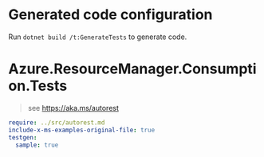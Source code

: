 # Generated code configuration

Run `dotnet build /t:GenerateTests` to generate code.

# Azure.ResourceManager.Consumption.Tests

> see https://aka.ms/autorest
``` yaml
require: ../src/autorest.md
include-x-ms-examples-original-file: true
testgen:
  sample: true
```
